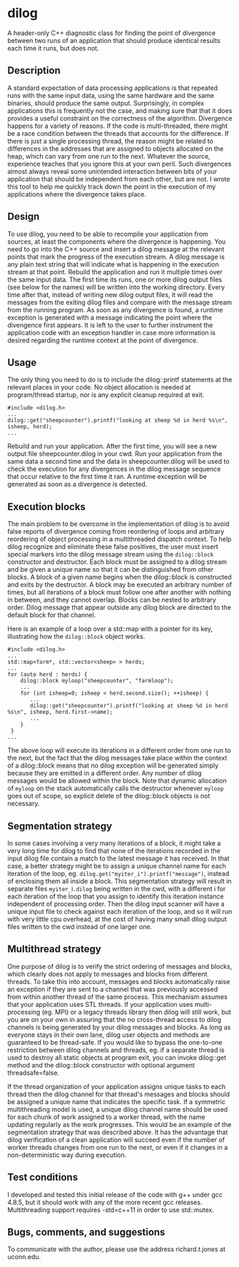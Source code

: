 # dilog
A header-only C++ diagnostic class for finding the point of divergence between two runs of an application
that should produce identical results each time it runs, but does not.

## Description
A standard expectation of data processing applications is that repeated runs with the same input data, using
the same hardware and the same binaries, should produce the same output. Surprisingly, in complex applications
this is frequently not the case, and making sure that that it does provides a useful constraint on the correctness
of the algorithm. Divergence happens for a variety of reasons. If the code is multi-threaded, there might be a
race condition between the threads that accounts for the difference. If there is just a single processing thread,
the reason might be related to differences in the addresses that are assigned to objects allocated on the heap,
which can vary from one run to the next. Whatever the source, experience teaches that you ignore this at your
own peril. Such divergences almost always reveal some unintended interaction between bits of your application
that should be independent from each other, but are not. I wrote this tool to help me quickly track down the
point in the execution of my applications where the divergence takes place.

## Design
To use dilog, you need to be able to recompile your application from sources, at least the components where
the divergence is happening. You need to go into the C++ source and insert a dilog message at the relevant
points that mark the progress of the execution stream. A dilog message is any plain text string that will
indicate what is happening in the execution stream at that point. Rebuild the application and run it multiple
times over the same input data. The first time its runs, one or more dilog output files (see below for the names)
will be written into the working directory. Every time after that, instead of writing new dilog output files,
it will read the messages from the exiting dilog files and compare with the message stream from the running
program. As soon as any divergence is found, a runtime exception is generated with a message indicating the
point where the divengence first appears. It is left to the user to further instrument the application code
with an exception handler in case more information is desired regarding the runtime context at the point
of divergence.

## Usage
The only thing you need to do is to include the dilog::printf statements at the relevant places in your
code. No object allocation is needed at program/thread startup, nor is any explicit cleanup required at
exit.

    #include <dilog.h> 
    ...
    dilog::get("sheepcounter").printf("looking at sheep %d in herd %s\n", isheep, herd);
    ...

Rebuild and run your application. After the first time, you will see a new output file sheepcounter.dilog
in your cwd. Run your application from the same data a second time and the data in sheepcounter.dilog will be
used to check the execution for any divergences in the dilog message sequence that occur relative to
the first time it ran. A runtime exception will be generated as soon as a divergence is detected.

## Execution blocks
The main problem to be overcome in the implementation of dilog is to avoid false reports of divergence
coming from reordering of loops and arbitrary reordering of object processing in a multithreaded
dispatch context. To help dilog recognize
and eliminate these false positives, the user must insert special markers into the dilog message stream
using the `dilog::block` constructor and destructor. Each block must be assigned to a dilog stream and
be given a unique name so that it can be distinguished from other blocks. A block of a given name begins
when the dilog::block is constructed and exits by the destructor. A block may be executed an arbitrary
number of times, but all iterations of a block must follow one after another with nothing in between,
and they cannot overlap. Blocks can be nested to arbitrary order. Dilog message that appear outside
any dilog block are directed to the default block for that channel.

Here is an example of a loop over a std::map with a pointer for its key, illustrating how the
`dilog::block` object works.

    #include <dilog.h> 
    ...
    std::map<farm*, std::vector<sheep> > herds;
    ...
    for (auto herd : herds) {
        dilog::block myloop("sheepcounter", "farmloop");
        ...
        for (int isheep=0; isheep < herd.second.size(); ++isheep) {
           ...
           dilog::get("sheepcounter").printf("looking at sheep %d in herd %s\n", isheep, herd.first->name);
           ...
        }
     }
    ...

The above loop will execute its iterations in a different order from one run to the next, but the
fact that the dilog messages take place within the context of a dilog::block means that no dilog
exception will be generated simply because they are emitted in a different order. Any number of
dilog messages would be allowed within the block. Note that dynamic allocation of ``myloop`` on the
stack automatically calls the destructor whenever `myloop` goes out of scope, so explicit delete of
the dilog::block objects is not necessary.

## Segmentation strategy
In some cases involving a very many iterations of a block, it might take a very long time for dilog
to find that none of the iterations recorded in the input dilog file contain a match to the latest
message it has received. In that case, a better strategy might be to assign a unique channel name
for each iteration of the loop, eg. `dilog.get("myiter_i").printf("message")`, instead of enclosing
them all inside a block. This segmentation strategy will result in separate files `myiter_`i`.dilog`
being written in the cwd, with a different i for each iteration of the loop that you assign to 
identify this iteration instance independent of processing order. Then the dilog input
scanner will have a unique input file to check against each iteration of the loop, and so it will
run with very little cpu overhead, at the cost of having many small dilog output files written to
the cwd instead of one larger one.

## Multithread strategy
One purpose of dilog is to verify the strict ordering of messages and blocks, which clearly does
not apply to messages and blocks from different threads. To take this into account, messages and
blocks automatically raise an exception if they are sent to a channel that was previously accessed
from within another thread of the same process. This mechanism assumes that your application uses
STL threads. If your application uses multi-processing (eg. MPI) or a legacy threads library then
dilog will still work, but you are on your own in assuring that the no cross-thread access to dilog
channels is being generated by your dilog messages and blocks. As long as everyone stays in their
own lane, dilog user objects and methods are guaranteed to be thread-safe. If you would like to
bypass the one-to-one restriction between dilog channels and threads, eg. if a separate thread is
used to destroy all static objects at program exit, you can invoke dilog::get method and the
dilog::block constructor with optional argument threadsafe=false.

If the thread organization of your application assigns unique tasks to each thread then the dilog
channel for that thread's messages and blocks should be assigned a unique name that indicates the
specific task. If a symmetric multithreading model is used, a unique dilog channel name should be
used for each chunk of work assigned to a worker thread, with the name updating regularly as
the work progresses. This would be an example of the segmentation strategy that was described above.
It has the advantage that dilog verification of a clean application will succeed even if the 
number of worker threads changes from one run to the next, or even if it changes in a
non-deterministic way during execution.

## Test conditions
I developed and tested this initial release of the code with g++ under gcc 4.8.5, but it should work with
any of the more recent gcc releases. Multithreading support requires -std=c++11 in order to use std::mutex.

## Bugs, comments, and suggestions
To communicate with the author, please use the address richard.t.jones at uconn.edu.
